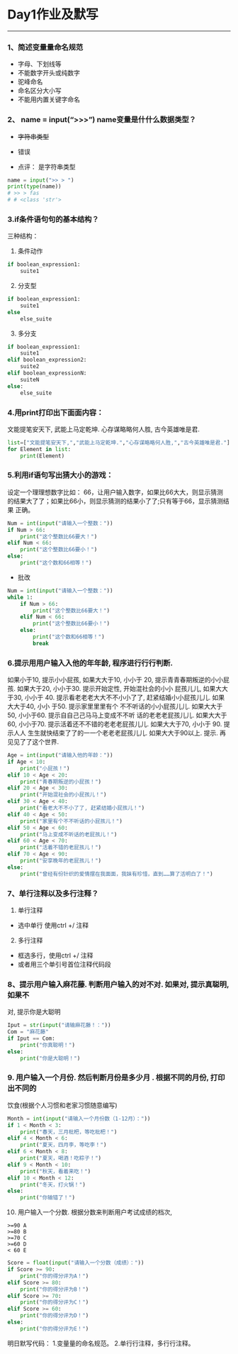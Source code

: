 # Day1作业及默写
---

### 1、简述变量量命名规范
- 字母、下划线等
- 不能数字开头或纯数字
- 驼峰命名
- 命名区分大小写
- 不能用内置关键字命名

### 2、 name = input(“>>>”) name变量是什什么数据类型？
- ~~字符串类型~~ 
- 错误

- 点评：
    是字符串类型
```python
name = input(">> > ")
print(type(name))
# >> > fas 
# # <class 'str'>
```
### 3.if条件语句句的基本结构？
三种结构：
1. 条件动作
```python
if boolean_expression1:
    suite1
```
2. 分支型
```python
if boolean_expression1:
    suite1
else
    else_suite
```
3. 多分支
```python
if boolean_expression1:
    suite1
elif boolean_expression2:
    suite2
elif boolean_expressionN:
    suiteN
else:
    else_suite
```

### 4.用print打印出下⾯面内容：
文能提笔安天下,
武能上马定乾坤.
心存谋略略何人胜,
古今英雄唯是君.

```python
list=["文能提笔安天下,","武能上马定乾坤.","心存谋略略何人胜,","古今英雄唯是君."]
for Element in list:
    print(Element)
```
###  5.利用if语句写出猜大小的游戏：
设定一个理理想数字比如： 66，让用户输入数字，如果比66⼤大，则显示猜测
的结果大了了；如果比66小，则显示猜测的结果小了了;只有等于66，显示猜测结果
正确。
```python
Num = int(input("请输入一个整数："))
if Num > 66:
    print("这个整数比66要大！")
elif Num < 66:
    print("这个整数比66要小！")
else:
    print("这个数和66相等！")
```
- 批改
```python
Num = int(input("请输入一个整数："))
while 1:
    if Num > 66:
        print("这个整数比66要大！")
    elif Num < 66:
        print("这个整数比66要小！")
    else:
        print("这个数和66相等！")
        break

```

### 6.提⽰⽤用户输⼊入他的年年龄, 程序进⾏行行判断.
如果小于10, 提⽰⼩小屁孩, 如果⼤大于10, ⼩小于 20, 提⽰⻘青春期叛逆的⼩小屁孩.
如果大于20, ⼩小于30. 提⽰开始定性, 开始混社会的⼩小 屁孩⼉儿, 如果⼤大于30, ⼩小于
40. 提⽰看⽼老老⼤大不不⼩小了了, 赶紧结婚⼩小屁孩⼉儿. 如果⼤大于40, ⼩小 于50. 提⽰家⾥里里有个
不不听话的⼩小屁孩⼉儿. 如果⼤大于50, ⼩小于60. 提⽰⾃自⼰己⻢马上变成不不听 话的⽼老老屁孩⼉儿.
如果⼤大于60, ⼩小于70. 提⽰活着还不不错的⽼老老屁孩⼉儿. 如果⼤大于70, ⼩小于 90. 提⽰⼈人
⽣生就快结束了了的⼀一个⽼老老屁孩⼉儿. 如果⼤大于90以上. 提⽰. 再⻅见了了这个世界.
```python
Age = int(input("请输入他的年龄："))
if Age < 10:
    print("小屁孩！")
elif 10 < Age < 20:
    print("青春期叛逆的小屁孩！")
elif 20 < Age < 30:
    print("开始混社会的小屁孩儿！")
elif 30 < Age < 40:
    print("看老大不不小了了, 赶紧结婚小屁孩儿！")
elif 40 < Age < 50:
    print("家里有个不不听话的小屁孩儿！")
elif 50 < Age < 60:
    print("马上变成不听话的老屁孩儿！")
elif 60 < Age < 70:
    print("活着不错的老屁孩儿！")
elif 70 < Age < 90:
    print("安享晚年的老屁孩儿！")
else:
    print("曾经有份针织的爱情摆在我面面，我妹有珍惜，直到……算了活明白了！")
```
### 7、单行注释以及多行注释？
1. 单行注释
 - 选中单行 使用ctrl +/ 注释
2. 多行注释
 - 框选多行，使用ctrl +/ 注释
 - 或者用三个单引号首位注释代码段

### 8、提⽰⽤户输⼊⿇花藤. 判断⽤户输⼊的对不对. 如果对, 提⽰真聪明, 如果不
对, 提⽰你是大聪明

```python
Iput = str(input("请输麻花藤！："))
Com = "麻花藤"
if Iput == Com:
    print("你真聪明！")
else:
    print("你是大聪明！")
```
### 9. 用户输入一个月份. 然后判断月份是多少月 . 根据不同的月份, 打印出不同的
饮食(根据个人习惯和老家习惯随意编写)
```python
Month = int(input("请输入一个月份数（1-12月）："))
if 1 < Month < 3:
    print("春天，三月枇杷，等吃枇杷！")
elif 4 < Month < 6:
    print("夏天，四月李，等吃李！")
elif 6 < Month < 8:
    print("夏天，喝酒！吃粽子！")
elif 9 < Month < 10:
    print("秋天，看着来吃！")
elif 10 < Month < 12:
    print("冬天，打火锅！")
else:
    print("你输错了！")
```
10. 用户输入一个分数. 根据分数来判断用户考试成绩的档次,
```
>=90 A
>=80 B
>=70 C
>=60 D
< 60 E
```
```python
Score = float(input("请输入一个分数（成绩）："))
if Score >= 90:
    print("你的得分评为A！")
elif Score >= 80:
    print("你的得分评为B！")
elif Score >= 70:
    print("你的得分评为C！")
elif Score >= 60:
    print("你的得分评为D！")
else:
    print("你的得分评为E！")
```

明日默写代码：
1.变量量的命名规范。
2.单行行注释，多行行注释。
